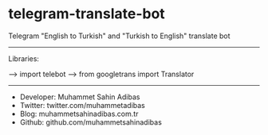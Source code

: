# telegram-translate-bot

Telegram "English to Turkish" and "Turkish to English" translate bot 

------------------------------------------------------------------------------

Libraries:

--> import telebot
--> from googletrans import Translator

------------------------------------------------------------------------------

- Developer: Muhammet Sahin Adibas
- Twitter: twitter.com/muhammetadibas 
- Blog: muhammetsahinadibas.com.tr
- Github: github.com/muhammetsahinadibas 

